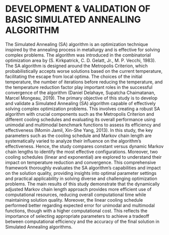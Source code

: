 # DEVELOPMENT & VALIDATION OF BASIC SIMULATED ANNEALING ALGORITHM

The Simulated Annealing (SA) algorithm is an optimization technique inspired by the annealing process in metallurgy and is effective for solving complex problems. The algorithm was introduced in the combinatorial optimization area by (S. Kirkpatrick, C. D. Gelatt, Jr., M. P. Vecchi, 1983). The SA algorithm is designed around the Metropolis Criterion, which probabilistically accepts worse solutions based on the current temperature, facilitating the escape from local optima. The choices of the initial temperature, the number of iterations before reducing the temperature, and the temperature reduction factor play important roles in the successful convergence of the algorithm (Daniel Delahaye, Supatcha Chaimatanan, Marcel Mongeau, 2019).
The primary objective of this study is to develop and validate a Simulated Annealing (SA) algorithm capable of effectively solving complex optimization problems. This involves creating a robust SA algorithm with crucial components such as the Metropolis Criterion and different cooling schedules and evaluating its overall performance using unimodal and multimodal benchmark functions to assess its efficiency and effectiveness (Momin Jamil, Xin-She Yang, 2013).
In this study, the key parameters such as the cooling schedule and Markov chain length are systematically varied to analyze their influence on the algorithm’s effectiveness. Hence, the study compares constant versus dynamic Markov chain lengths to identify the most effective configurations. Moreover, two cooling schedules (linear and exponential) are explored to understand their impact on temperature reduction and convergence. This comprehensive framework thoroughly evaluates the SA algorithm’s capabilities and impact on the solution quality, providing insights into optimal parameter settings and practical applicability in solving diverse and challenging optimization problems.
The main results of this study demonstrate that the dynamically adjusted Markov chain length approach provides more efficient use of computational resources, reducing overall computational time while maintaining solution quality. Moreover, the linear cooling schedule performed better regarding expected error for unimodal and multimodal functions, though with a higher computational cost. This reflects the importance of selecting appropriate parameters to achieve a tradeoff between computational efficiency and the accuracy of the final solution in Simulated Annealing algorithms.
